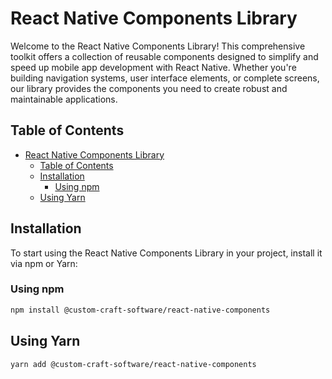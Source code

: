 # React Native Components Library

Welcome to the React Native Components Library! This comprehensive toolkit offers a collection of reusable components designed to simplify and speed up mobile app development with React Native. Whether you're building navigation systems, user interface elements, or complete screens, our library provides the components you need to create robust and maintainable applications.

## Table of Contents

- [React Native Components Library](#react-native-components-library)
  - [Table of Contents](#table-of-contents)
  - [Installation](#installation)
    - [Using npm](#using-npm)
  - [Using Yarn](#using-yarn)

## Installation

To start using the React Native Components Library in your project, install it via npm or Yarn:

### Using npm

```bash
npm install @custom-craft-software/react-native-components
```

## Using Yarn

```bash
yarn add @custom-craft-software/react-native-components
```